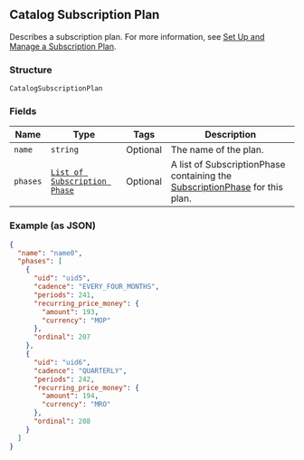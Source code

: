 ## Catalog Subscription Plan

Describes a subscription plan. For more information, see
[Set Up and Manage a Subscription Plan](https://developer.squareup.com/docs/docs/subscriptions-api/setup-plan).

### Structure

`CatalogSubscriptionPlan`

### Fields

| Name | Type | Tags | Description |
|  --- | --- | --- | --- |
| `name` | `string` | Optional | The name of the plan. |
| `phases` | [`List of Subscription Phase`](/doc/models/subscription-phase.md) | Optional | A list of SubscriptionPhase containing the [SubscriptionPhase](#type-SubscriptionPhase) for this plan. |

### Example (as JSON)

```json
{
  "name": "name0",
  "phases": [
    {
      "uid": "uid5",
      "cadence": "EVERY_FOUR_MONTHS",
      "periods": 241,
      "recurring_price_money": {
        "amount": 193,
        "currency": "MOP"
      },
      "ordinal": 207
    },
    {
      "uid": "uid6",
      "cadence": "QUARTERLY",
      "periods": 242,
      "recurring_price_money": {
        "amount": 194,
        "currency": "MRO"
      },
      "ordinal": 208
    }
  ]
}
```

